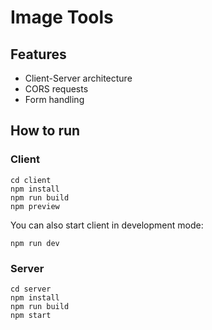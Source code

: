 # Image Tools

## Features

- Client-Server architecture
- CORS requests
- Form handling

## How to run

### Client

```shell
cd client
npm install
npm run build
npm preview
```

You can also start client in development mode:

```shell
npm run dev
```

### Server

```shell
cd server
npm install
npm run build
npm start
```

